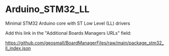 # Arduino_STM32_LL
Minimal STM32 Arduino core with ST Low Level (LL) drivers

Add this link in the "Additional Boards Managers URLs" field:

https://github.com/geosmall/BoardManagerFiles/raw/main/package_stm32_ll_index.json

